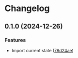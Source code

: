 # Changelog

## 0.1.0 (2024-12-26)


### Features

* Import current state ([78d24ae](https://github.com/fabrictest/action-setup-lix/commit/78d24aead4d05cbbbf3b53502954379d30c894b0))
